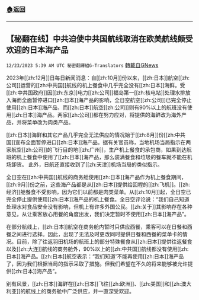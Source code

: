 ###  [:house:返回](README.md)
---


## 【秘翻在线】中共迫使中共国航线取消在欧美航线颇受欢迎的日本海产品
`12/23/2023 5:39 AM UTC 秘密翻譯組G-Translators` [轉載自GNews](https://gnews.org/articles/2142999)

2023年[[zh:12月]]日每日新闻消息：自[[zh:10月]]份以来，[[zh:日本]]航空[[zh:公司]]运营的[[zh:中共国]]航线的机上餐食中几乎完全没有[[zh:日本]]海鲜。受[[zh:中共国政府]]因[[zh:东京]]电力[[zh:公司]]福岛第一[[zh:核电站]]处理水排放入海而全面暂停进口[[zh:日本]]海产品的影响，全日空航空[[zh:公司]]已完全停止使用[[zh:日本]]海产品，而[[zh:日本]]航空[[zh:公司]]则有90%以上的航班没有使用[[zh:日本]]海产品。两家[[zh:公司]]都在努力应对，将提供的海鲜改为海外产品，并将菜单改为肉类产品。

[[zh:日本]]海鲜和其它产品几乎完全无法供应的情况始于[[zh:8月]]份[[zh:中共国]]宣布全面暂停进口[[zh:日本]]海产品。据有关官员称，当地机场当局指示在两家航空[[zh:公司]]的飞行目的地[[zh:广州]]，生产机上餐食的承包商，如果到达航班的机上餐食中使用了[[zh:日本]]海产品，那么装满餐食和垃圾的餐车就不能在机场卸货。 此外，日航还直接收到了[[zh:天津]]机场当局的类似指示。

全日空在[[zh:中共国]]航线的商务舱使用[[zh:日本]]海产品作为机上餐食期间，[[zh:9月]]份之前，这些海产品都是从[[zh:日本]]提供给回程的[[zh:飞机]]。[[zh:经济]]舱餐食不受影响，因为它们以前都是肉类菜单。从[[zh:10月]]起，全日空已完全停止提供使用[[zh:日本]]海产品的机上餐食。全日空评论说：“我们自己知道处理水对食品安全没有影响，但机上有许多外国公民。[[zh:关于]]其影响存在各种意见，从让乘客放心用餐的角度出发，我们决定暂时不使用[[zh:日本]]海产品”。

在部分航线上，[[zh:日本]]航空在商务舱内暂时只供应西餐，乘客可以在日餐和西餐之间进行选择。因此，出现了无法及时更改同时提供日餐和西餐的菜单卡的情况。目前，除了往返羽田机场的航班上的部分特殊餐食从[[zh:日本]]提供往返餐食以及[[zh:大连]]航线的商务舱外，90%以上的[[zh:中共国]]航线都没有使用[[zh:日本]]海产品。[[zh:日本]]航空表示：“我们知道'不能再使用[[zh:日本]]海产品了，因为我们根据当局的指示采取了措施。但我们希望在不久的将来能够被允许提供[[zh:日本]]海产品”。

别有风景，[[zh:日本]]海鲜在[[zh:日本]]飞往[[zh:欧洲]]、[[zh:美国]]和[[zh:澳大利亚]]的航线上的商务舱中广泛供应，并一直深受欢迎。
